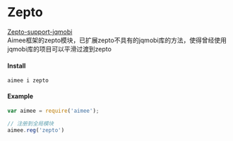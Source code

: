 # Zepto

[Zepto-support-jqmobi](#)  
Aimee框架的zepto模块，已扩展zepto不具有的jqmobi库的方法，使得曾经使用jqmobi库的项目可以平滑过渡到zepto  

#### Install
```
aimee i zepto
```

#### Example
```javascript
var aimee = require('aimee');

// 注册到全局模块
aimee.reg('zepto')
```